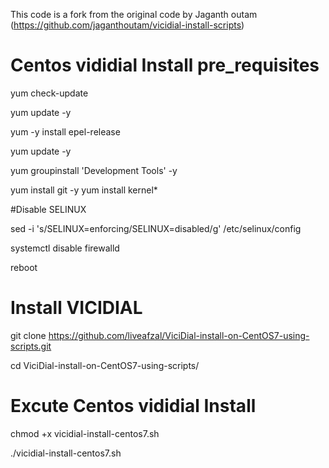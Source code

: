 This code is a fork from the original code by Jaganth outam (https://github.com/jaganthoutam/vicidial-install-scripts)

# Centos vididial Install pre_requisites

yum check-update

yum update -y

yum -y install epel-release

yum update -y

yum groupinstall 'Development Tools' -y

yum install git -y
yum install kernel*

#Disable SELINUX

sed -i 's/SELINUX=enforcing/SELINUX=disabled/g' /etc/selinux/config    

systemctl disable firewalld

reboot


# Install VICIDIAL

git clone https://github.com/liveafzal/ViciDial-install-on-CentOS7-using-scripts.git

cd ViciDial-install-on-CentOS7-using-scripts/


# Excute Centos vididial Install

chmod +x vicidial-install-centos7.sh

./vicidial-install-centos7.sh

